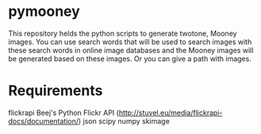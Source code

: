 pymooney
========

This repository helds the python scripts to generate twotone, Mooney images. You can use search words that will be used to search images with these search words in online image databases and the Mooney images will be generated based on these images. Or you can give a path with images.


Requirements
========

flickrapi Beej's Python Flickr API (http://stuvel.eu/media/flickrapi-docs/documentation/)
json
scipy
numpy
skimage

